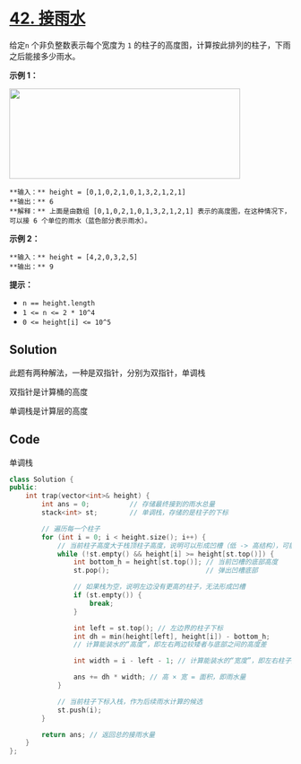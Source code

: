 # [42. 接雨水](https://leetcode.cn/problems/trapping-rain-water/description/?envType=study-plan-v2&envId=top-100-liked)

给定`n` 个非负整数表示每个宽度为 `1` 的柱子的高度图，计算按此排列的柱子，下雨之后能接多少雨水。

**示例 1：** 

<img src="https://gitee.com/baishuaishuai/saveimg/raw/master/202507311430953.png" style="height: 161px; width: 412px;">

```
**输入：** height = [0,1,0,2,1,0,1,3,2,1,2,1]
**输出：** 6
**解释：** 上面是由数组 [0,1,0,2,1,0,1,3,2,1,2,1] 表示的高度图，在这种情况下，可以接 6 个单位的雨水（蓝色部分表示雨水）。 
```

**示例 2：** 

```
**输入：** height = [4,2,0,3,2,5]
**输出：** 9
```

**提示：** 

- `n == height.length`
- `1 <= n <= 2 * 10^4`
- `0 <= height[i] <= 10^5`

## Solution

此题有两种解法，一种是双指针，分别为双指针，单调栈

双指针是计算桶的高度

单调栈是计算层的高度

## Code

单调栈

```c++
class Solution {
public:
    int trap(vector<int>& height) {
        int ans = 0;          // 存储最终接到的雨水总量
        stack<int> st;        // 单调栈，存储的是柱子的下标

        // 遍历每一个柱子
        for (int i = 0; i < height.size(); i++) {
            // 当前柱子高度大于栈顶柱子高度，说明可以形成凹槽（低 -> 高结构），可能接雨水
            while (!st.empty() && height[i] >= height[st.top()]) {
                int bottom_h = height[st.top()]; // 当前凹槽的底部高度
                st.pop();                        // 弹出凹槽底部

                // 如果栈为空，说明左边没有更高的柱子，无法形成凹槽
                if (st.empty()) {
                    break;
                }

                int left = st.top(); // 左边界的柱子下标
                int dh = min(height[left], height[i]) - bottom_h; 
                // 计算能装水的“高度”，即左右两边较矮者与底部之间的高度差

                int width = i - left - 1; // 计算能装水的“宽度”，即左右柱子之间的距离减去中间的底柱

                ans += dh * width; // 高 × 宽 = 面积，即雨水量
            }

            // 当前柱子下标入栈，作为后续雨水计算的候选
            st.push(i);
        }

        return ans; // 返回总的接雨水量
    }
};

```

